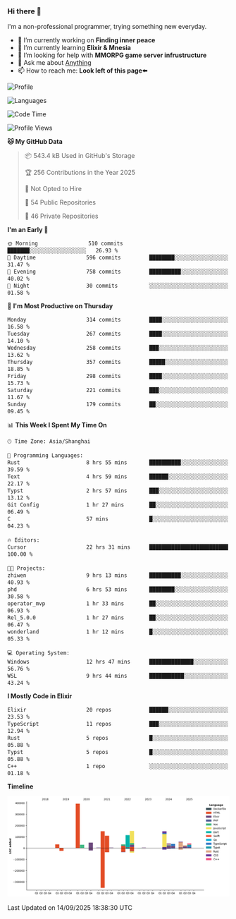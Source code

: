 ### Hi there 👋

I'm a non-professional programmer, trying something new everyday.

<!--
**dyzdyz010/dyzdyz010** is a ✨ _special_ ✨ repository because its `README.md` (this file) appears on your GitHub profile.
-->

- 🔭 I’m currently working on **Finding inner peace**
- 🌱 I’m currently learning **Elixir & Mnesia**
- 🤔 I’m looking for help with **MMORPG game server infrustructure**
- 💬 Ask me about [Anything](https://github.com/dyzdyz010/dyzdyz010/issues)
- 📫 How to reach me: **Look left of this page⬅️**

<!-- - 👯 I’m looking to collaborate on
- 😄 Pronouns: ...
- ⚡ Fun fact: ...
 -->
 
![Profile](https://github-readme-stats.vercel.app/api?username=dyzdyz010&count_private=true&show_icons=true&theme=dracula)

![Languages](https://github-readme-stats.vercel.app/api/top-langs/?username=dyzdyz010&layout=compact&theme=dracula)

<!--START_SECTION:waka-->
![Code Time](http://img.shields.io/badge/Code%20Time-2%2C101%20hrs%205%20mins-blue)

![Profile Views](http://img.shields.io/badge/Profile%20Views-0-blue)

**🐱 My GitHub Data** 

> 📦 543.4 kB Used in GitHub's Storage 
 > 
> 🏆 256 Contributions in the Year 2025
 > 
> 🚫 Not Opted to Hire
 > 
> 📜 54 Public Repositories 
 > 
> 🔑 46 Private Repositories 
 > 
**I'm an Early 🐤** 

```text
🌞 Morning                510 commits         ███████░░░░░░░░░░░░░░░░░░   26.93 % 
🌆 Daytime                596 commits         ████████░░░░░░░░░░░░░░░░░   31.47 % 
🌃 Evening                758 commits         ██████████░░░░░░░░░░░░░░░   40.02 % 
🌙 Night                  30 commits          ░░░░░░░░░░░░░░░░░░░░░░░░░   01.58 % 
```
📅 **I'm Most Productive on Thursday** 

```text
Monday                   314 commits         ████░░░░░░░░░░░░░░░░░░░░░   16.58 % 
Tuesday                  267 commits         ████░░░░░░░░░░░░░░░░░░░░░   14.10 % 
Wednesday                258 commits         ███░░░░░░░░░░░░░░░░░░░░░░   13.62 % 
Thursday                 357 commits         █████░░░░░░░░░░░░░░░░░░░░   18.85 % 
Friday                   298 commits         ████░░░░░░░░░░░░░░░░░░░░░   15.73 % 
Saturday                 221 commits         ███░░░░░░░░░░░░░░░░░░░░░░   11.67 % 
Sunday                   179 commits         ██░░░░░░░░░░░░░░░░░░░░░░░   09.45 % 
```


📊 **This Week I Spent My Time On** 

```text
🕑︎ Time Zone: Asia/Shanghai

💬 Programming Languages: 
Rust                     8 hrs 55 mins       ██████████░░░░░░░░░░░░░░░   39.59 % 
Text                     4 hrs 59 mins       ██████░░░░░░░░░░░░░░░░░░░   22.17 % 
Typst                    2 hrs 57 mins       ███░░░░░░░░░░░░░░░░░░░░░░   13.12 % 
Git Config               1 hr 27 mins        ██░░░░░░░░░░░░░░░░░░░░░░░   06.49 % 
C                        57 mins             █░░░░░░░░░░░░░░░░░░░░░░░░   04.23 % 

🔥 Editors: 
Cursor                   22 hrs 31 mins      █████████████████████████   100.00 % 

🐱‍💻 Projects: 
zhiwen                   9 hrs 13 mins       ██████████░░░░░░░░░░░░░░░   40.93 % 
phd                      6 hrs 53 mins       ████████░░░░░░░░░░░░░░░░░   30.58 % 
operator_mvp             1 hr 33 mins        ██░░░░░░░░░░░░░░░░░░░░░░░   06.93 % 
Rel_5.0.0                1 hr 27 mins        ██░░░░░░░░░░░░░░░░░░░░░░░   06.47 % 
wonderland               1 hr 12 mins        █░░░░░░░░░░░░░░░░░░░░░░░░   05.33 % 

💻 Operating System: 
Windows                  12 hrs 47 mins      ██████████████░░░░░░░░░░░   56.76 % 
WSL                      9 hrs 44 mins       ███████████░░░░░░░░░░░░░░   43.24 % 
```

**I Mostly Code in Elixir** 

```text
Elixir                   20 repos            ██████░░░░░░░░░░░░░░░░░░░   23.53 % 
TypeScript               11 repos            ███░░░░░░░░░░░░░░░░░░░░░░   12.94 % 
Rust                     5 repos             █░░░░░░░░░░░░░░░░░░░░░░░░   05.88 % 
Typst                    5 repos             █░░░░░░░░░░░░░░░░░░░░░░░░   05.88 % 
C++                      1 repo              ░░░░░░░░░░░░░░░░░░░░░░░░░   01.18 % 
```



**Timeline**

![Lines of Code chart](https://raw.githubusercontent.com/dyzdyz010/dyzdyz010/master/assets/bar_graph.png)


 Last Updated on 14/09/2025 18:38:30 UTC
<!--END_SECTION:waka-->
